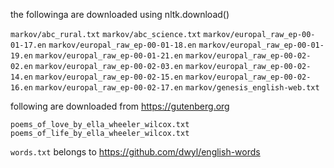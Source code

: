 the followinga are downloaded using nltk.download()

`markov/abc_rural.txt`
`markov/abc_science.txt`
`markov/europal_raw_ep-00-01-17.en`
`markov/europal_raw_ep-00-01-18.en`
`markov/europal_raw_ep-00-01-19.en`
`markov/europal_raw_ep-00-01-21.en`
`markov/europal_raw_ep-00-02-02.en`
`markov/europal_raw_ep-00-02-03.en`
`markov/europal_raw_ep-00-02-14.en`
`markov/europal_raw_ep-00-02-15.en`
`markov/europal_raw_ep-00-02-16.en`
`markov/europal_raw_ep-00-02-17.en`
`markov/genesis_english-web.txt`


following are downloaded from https://gutenberg.org

`poems_of_love_by_ella_wheeler_wilcox.txt`
`poems_of_life_by_ella_wheeler_wilcox.txt`

`words.txt` belongs to https://github.com/dwyl/english-words

